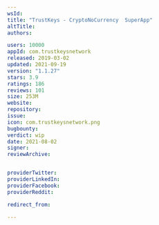 ```yaml
---
wsId: 
title: "TrustKeys - CryptoNoCurrency  SuperApp"
altTitle: 
authors:

users: 10000
appId: com.trustkeysnetwork
released: 2019-03-02
updated: 2021-09-19
version: "1.1.27"
stars: 3.9
ratings: 186
reviews: 101
size: 253M
website: 
repository: 
issue: 
icon: com.trustkeysnetwork.png
bugbounty: 
verdict: wip
date: 2021-08-02
signer: 
reviewArchive:


providerTwitter: 
providerLinkedIn: 
providerFacebook: 
providerReddit: 

redirect_from:

---
```



